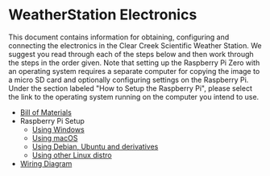 # WeatherStation Electronics

This document contains information for obtaining, configuring and connecting the electronics in the Clear Creek Scientific Weather Station. We suggest you read through each of the steps below and then work through the steps in the order given. Note that setting up the Raspberry Pi Zero with an operating system requires a separate computer for copying the image to a micro SD card and optionally configuring settings on the Raspberry Pi. Under the section labeled "How to Setup the Raspberry Pi", please select the link to the operating system running on the computer you intend to use.

* [Bill of Materials](https://github.com/ClearCreekSci/WikiBase/wiki/wiki-weatherstation-bill-of-materials)
* Raspberry Pi Setup
  * [Using Windows](https://github.com/ClearCreekSci/WikiBase/wiki/wiki-howto-setup-raspberry-pi-zero)
  * [Using macOS](https://github.com/ClearCreekSci/WikiBase/wiki/wiki-howto-setup-raspberry-pi-zero_macos)
  * [Using Debian, Ubuntu and derivatives](https://github.com/ClearCreekSci/WikiBase/wiki/wiki-howto-setup-raspberry-pi-zero-debian)
  * [Using other Linux distro](https://github.com/ClearCreekSci/WikiBase/wiki/wiki-howto-setup-raspberry-pi-zero-linux)
* [Wiring Diagram](https://github.com/ClearCreekSci/WikiBase/wiki/raspberry_pi_zero_to_bme280_wiring)



